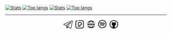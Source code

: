 [![Stats](https://github-readme-stats.vercel.app/api?username=david-lev&show_icons=true&count_private=true&theme=dark&custom_title=My%20GitHub%20Stats)](https://github.com/david-lev#gh-dark-mode-only)
[![Top langs](https://github-readme-stats.vercel.app/api/top-langs/?username=david-lev&layout=compact&hide=CSS&theme=dark&show_icons=true&count_private=true&card_width=445)](https://github.com/david-lev#gh-dark-mode-only)
[![Stats](https://github-readme-stats.vercel.app/api?username=david-lev&show_icons=true&count_private=true&theme=light&custom_title=My%20GitHub%20Stats)](https://github.com/david-lev#gh-light-mode-only)
[![Top langs](https://github-readme-stats.vercel.app/api/top-langs/?username=david-lev&layout=compact&hide=CSS&theme=light&show_icons=true&count_private=true&card_width=445)](https://github.com/david-lev#gh-light-mode-only)

<!-- ### &nbsp; My social:
 -->
---
[![Telegram](icons/light/telegram.png)](https://t.me/davidlev#gh-light-mode-only)
[![Pexels](icons/light/pexels.png)](https://www.pexels.com/@davidlev#gh-light-mode-only)
[![My website](icons/light/website.png)](https://davidlev.me/?ref=github#gh-light-mode-only)
[![Spotify](icons/light/spotify.png)](https://open.spotify.com/user/4xgot8coriuhr6ad9f29pt0pv#gh-light-mode-only)
[![GitHub](icons/light/github.png)](https://github.com/david-lev#gh-light-mode-only)
[![Telegram](icons/dark/telegram.png)](https://t.me/davidlev#gh-dark-mode-only)
[![Pexels](icons/dark/pexels.png)](https://www.pexels.com/@davidlev#gh-dark-mode-only)
[![My website](icons/dark/website.png)](https://davidlev.me/?ref=github#gh-dark-mode-only)
[![Spotify](icons/dark/spotify.png)](https://open.spotify.com/user/4xgot8coriuhr6ad9f29pt0pv#gh-dark-mode-only)
[![GitHub](icons/dark/github.png)](https://github.com/david-lev#gh-dark-mode-only)

